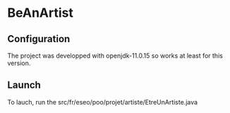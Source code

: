 # BeAnArtist

## Configuration
The project was developped with openjdk-11.0.15 so works at least for this version.

## Launch
To lauch, run the src/fr/eseo/poo/projet/artiste/EtreUnArtiste.java
